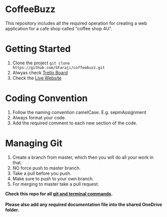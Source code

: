 # CoffeeBuzz
This repository includes all the required operation for creating a web application for a cafe shop called "coffee shop 4U".

# Getting Started
1. Clone the project ```git clone https://github.com/SFaraji/coffeebuzz.git```
2. Alwyas check [Trello Board](https://trello.com/b/M33NhgOz/coffeebuzz-project)
3. Check the [Live Website](https://sepm-deployment.herokuapp.com/)

# Coding Convention
1. Follow the naming convention camelCase. E.g. sepmAssignment
2. Always format your code.
3. Add the required comment to each new section of the code.

# Managing Git
1. Create a branch from master, which then you will do all your work in that. 
2. NO force push to master branch.
2. Take a pull before you push.
3. Make sure to push to your own branch.
4. For merging to master take a pull request.

**Check this repo for all [git and terminal commands](https://github.com/SFaraji/Cheat-Sheet).**
<br><br>**Please also add any required documentation file into the shared OneDrive folder.**
